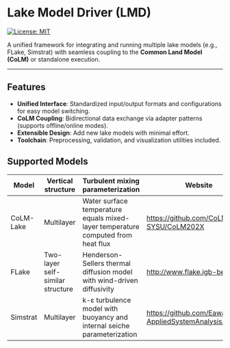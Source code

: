 # Lake Model Driver (LMD)  

[![License: MIT](https://img.shields.io/badge/License-MIT-blue.svg)](https://opensource.org/licenses/MIT)  

A unified framework for integrating and running multiple lake models (e.g., FLake, Simstrat) with seamless coupling to the **Common Land Model (CoLM)** or standalone execution.  

---

## Features  
- **Unified Interface**: Standardized input/output formats and configurations for easy model switching.  
- **CoLM Coupling**: Bidirectional data exchange via adapter patterns (supports offline/online modes).  
- **Extensible Design**: Add new lake models with minimal effort.  
- **Toolchain**: Preprocessing, validation, and visualization utilities included.  

## Supported Models

| Model       | Vertical structure               | Turbulent mixing parameterization                                                                 | Website                                  |
|-------------|----------------------------------|---------------------------------------------------------------------------------------------------|------------------------------------------|
| CoLM-Lake   | Multilayer                       | Water surface temperature equals mixed-layer temperature<br>computed from heat flux               | https://github.com/CoLM-SYSU/CoLM202X    |
| FLake       | Two-layer self-similar structure | Henderson-Sellers thermal diffusion model<br>with wind-driven diffusivity                        | http://www.flake.igb-berlin.de           |
| Simstrat    | Multilayer                       | k-ε turbulence model with<br>buoyancy and internal seiche parameterization                      | https://github.com/Eawag-AppliedSystemAnalysis/Simstrat |
